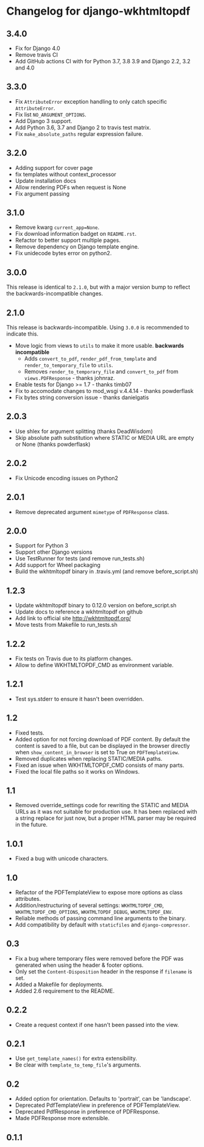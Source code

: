 Changelog for django-wkhtmltopdf
================================

3.4.0
-------
* Fix for Django 4.0
* Remove travis CI
* Add GitHub actions CI with for Python 3.7, 3.8 3.9 and Django 2.2, 3.2 and 4.0

3.3.0
--------

* Fix `AttributeError` exception handling to only catch specific `AttributeError`.
* Fix list `NO_ARGUMENT_OPTIONS`.
* Add Django 3 support.
* Add Python 3.6, 3.7 and Django 2 to travis test matrix.
* Fix `make_absolute_paths` regular expression failure.

3.2.0
-----

* Adding support for cover page
* fix templates without context_processor
* Update installation docs
* Allow rendering PDFs when request is None
* Fix argument passing

3.1.0
-----

* Remove kwarg `current_app=None`.
* Fix download information badget on `README.rst`.
* Refactor to better support multiple pages.
* Remove dependency on Django template engine.
* Fix unidecode bytes error on python2.

3.0.0
-----

This release is identical to `2.1.0`, but with a major version bump to reflect the backwards-incompatible changes.

2.1.0
-----

This release is backwards-incompatible. Using `3.0.0` is recommended to indicate this.

* Move logic from views to `utils` to make it more usable. **backwards incompatible**
  - Adds `convert_to_pdf`, `render_pdf_from_template` and `render_to_temporary_file` to `utils`.
  - Removes `render_to_temporary_file` and `convert_to_pdf` from `views.PDFResponse` - thanks johnraz.
* Enable tests for Django >= 1.7 - thanks timb07
* Fix to accomodate changes to mod_wsgi v.4.4.14 - thanks powderflask
* Fix bytes string conversion issue - thanks danielgatis

2.0.3
--------

* Use shlex for argument splitting (thanks DeadWisdom)
* Skip absolute path substitution where STATIC or MEDIA URL are empty or None
  (thanks powderflask)

2.0.2
-----

* Fix Unicode encoding issues on Python2

2.0.1
-----

* Remove deprecated argument `mimetype` of `PDFResponse` class.

2.0.0
-----

* Support for Python 3
* Support other Django versions
* Use TestRunner for tests (and remove run_tests.sh)
* Add support for Wheel packaging
* Build the wkhtmltopdf binary in .travis.yml (and remove before_script.sh)

1.2.3
-----

* Update wkhtmltopdf binary to 0.12.0 version on before_script.sh
* Update docs to reference a wkhtmltopdf on github
* Add link to official site http://wkhtmltopdf.org/
* Move tests from Makefile to run_tests.sh


1.2.2
-----

* Fix tests on Travis due to its platform changes.
* Allow to define WKHTMLTOPDF_CMD as environment variable.


1.2.1
-----

* Test sys.stderr to ensure it hasn't been overridden.


1.2
---

* Fixed tests.
* Added option for not forcing download of PDF content. By default the content
  is saved to a file, but can be displayed in the browser directly when
  `show_content_in_browser` is set to True on `PDFTemplateView`.
* Removed duplicates when replacing STATIC/MEDIA paths.
* Fixed an issue when WKHTMLTOPDF_CMD consists of many parts.
* Fixed the local file paths so it works on Windows.


1.1
---

* Removed override_settings code for rewriting the STATIC and MEDIA URLs as it
  was not suitable for production use. It has been replaced with a string
  replace for just now, but a proper HTML parser may be required in the future.


1.0.1
-----

* Fixed a bug with unicode characters.


1.0
---

* Refactor of the PDFTemplateView to expose more options as class attributes.
* Addition/restructuring of several settings: `WKHTMLTOPDF_CMD`,
  `WKHTMLTOPDF_CMD_OPTIONS`, `WKHTMLTOPDF_DEBUG`, `WKHTMLTOPDF_ENV`.
* Reliable methods of passing command line arguments to the binary.
* Add compatibility by default with `staticfiles` and `django-compressor`.


0.3
---

* Fix a bug where temporary files were removed before the PDF was generated
  when using the header & footer options.
* Only set the `Content-Disposition` header in the response if `filename` is set.
* Added a Makefile for deployments.
* Added 2.6 requirement to the README.


0.2.2
-----

* Create a request context if one hasn't been passed into the view.


0.2.1
-----

* Use `get_template_names()` for extra extensibility.
* Be clear with `template_to_temp_file`'s arguments.


0.2
---

* Added option for orientation. Defaults to 'portrait', can be 'landscape'.
* Deprecated PdfTemplateView in preference of PDFTemplateView.
* Deprecated PdfResponse in preference of PDFResponse.
* Made PDFResponse more extensible.


0.1.1
-----
